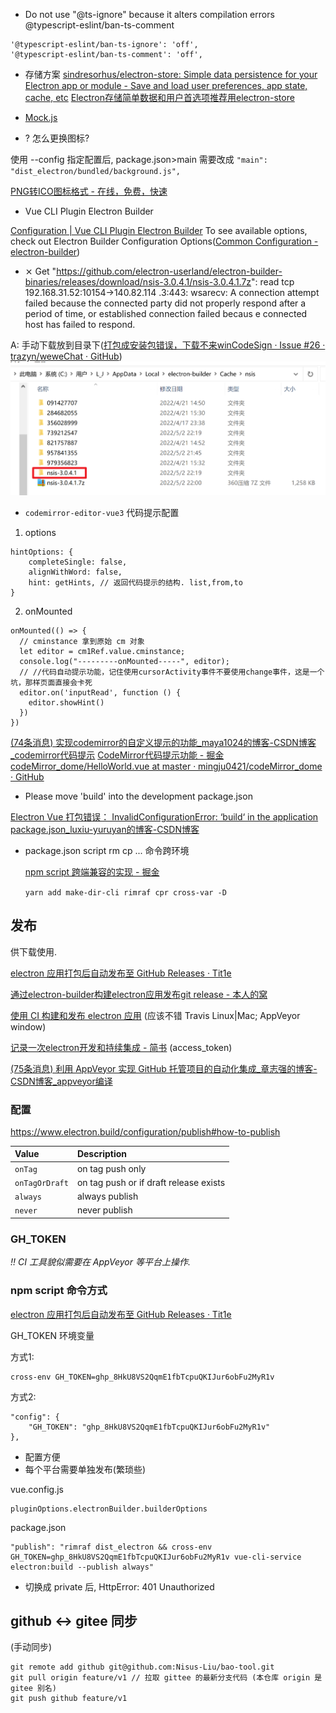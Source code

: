 

* Do not use "@ts-ignore" because it alters compilation errors  @typescript-eslint/ban-ts-comment

```
'@typescript-eslint/ban-ts-ignore': 'off',
'@typescript-eslint/ban-ts-comment': 'off',
```


* 存储方案
  [sindresorhus/electron-store: Simple data persistence for your Electron app or module - Save and load user preferences, app state, cache, etc](https://github.com/sindresorhus/electron-store)
  [Electron存储简单数据和用户首选项推荐用electron-store](https://xushanxiang.com/electron-store.html)
  
* [Mock.js](http://mockjs.com/examples.html)

* ? 怎么更换图标?

使用 --config 指定配置后, package.json>main 需要改成 `"main": "dist_electron/bundled/background.js",`

[PNG转ICO图标格式 - 在线，免费，快速](https://png2icojs.com/zh/)

* Vue CLI Plugin Electron Builder

[Configuration | Vue CLI Plugin Electron Builder](https://nklayman.github.io/vue-cli-plugin-electron-builder/guide/configuration.html#table-of-contents)
To see available options, check out Electron Builder Configuration Options([Common Configuration - electron-builder](https://www.electron.build/configuration/configuration))


*  ⨯ Get "https://github.com/electron-userland/electron-builder-binaries/releases/download/nsis-3.0.4.1/nsis-3.0.4.1.7z": read tcp 192.168.31.52:10154->140.82.114
   .3:443: wsarecv: A connection attempt failed because the connected party did not properly respond after a period of time, or established connection failed becaus
   e connected host has failed to respond.

A: 手动下载放到目录下([打包成安装包错误，下载不来winCodeSign · Issue #26 · trazyn/weweChat · GitHub](https://github.com/trazyn/weweChat/issues/26))
![img.png](img.png)

* `codemirror-editor-vue3` 代码提示配置

1. options
```
hintOptions: {
    completeSingle: false,
    alignWithWord: false,
    hint: getHints, // 返回代码提示的结构. list,from,to
}
```
2. onMounted
```
onMounted(() => {
  // cminstance 拿到原始 cm 对象
  let editor = cm1Ref.value.cminstance;
  console.log("---------onMounted-----", editor);
  // //代码自动提示功能，记住使用cursorActivity事件不要使用change事件，这是一个坑，那样页面直接会卡死
  editor.on('inputRead', function () {
    editor.showHint()
  })
})
```

[(74条消息) 实现codemirror的自定义提示的功能_maya1024的博客-CSDN博客_codemirror代码提示](https://blog.csdn.net/high32/article/details/117049672)
[CodeMirror代码提示功能 - 掘金](https://juejin.cn/post/6844904013180174343)
[codeMirror_dome/HelloWorld.vue at master · mingju0421/codeMirror_dome · GitHub](https://github.com/mingju0421/codeMirror_dome/blob/master/src/components/HelloWorld.vue)



-  Please move 'build' into the development package.json 

  [Electron Vue 打包错误： InvalidConfigurationError: ‘build‘ in the application package.json_luxiu-yuruyan的博客-CSDN博客](https://blog.csdn.net/KYuruyan/article/details/119948460)

- package.json script rm cp ... 命令跨环境

  [npm script 跨端兼容的实现 - 掘金](https://juejin.cn/post/6844903860864188430)

  `yarn add make-dir-cli rimraf cpr cross-var -D ` 

## 发布

供下载使用.

[electron 应用打包后自动发布至 GitHub Releases · Tit1e](http://evolly.one/p/20107.html)

[通过electron-builder构建electron应用发布git release - 本人的窝](https://www.1zilc.top/javascript/%E9%80%9A%E8%BF%87electron-builder%E6%9E%84%E5%BB%BAelectron%E5%BA%94%E7%94%A8%E5%8F%91%E5%B8%83git-release/1zilc/)

[使用 CI 构建和发布 electron 应用](https://blog.sigoden.com/build-and-publish-electron-app-with-ci/) (应该不错 Travis Linux|Mac; AppVeyor window)

[记录一次electron开发和持续集成 - 简书](https://www.jianshu.com/p/add047a84e85) (access_token)

[(75条消息) 利用 AppVeyor 实现 GitHub 托管项目的自动化集成_章志强的博客-CSDN博客_appveyor编译](https://blog.csdn.net/zhangzq86/article/details/55657495)

### 配置

https://www.electron.build/configuration/publish#how-to-publish

| Value          | Description                            |
| :------------- | :------------------------------------- |
| `onTag`        | on tag push only                       |
| `onTagOrDraft` | on tag push or if draft release exists |
| `always`       | always publish                         |
| `never`        | never publish                          |

### GH_TOKEN


*!! CI 工具貌似需要在 AppVeyor 等平台上操作.* 



### npm script 命令方式

[electron 应用打包后自动发布至 GitHub Releases · Tit1e](http://evolly.one/p/20107.html)

GH_TOKEN 环境变量

方式1:

```
cross-env GH_TOKEN=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
```

方式2:

```
"config": {
	"GH_TOKEN": "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"
},
```



- 配置方便
- 每个平台需要单独发布(繁琐些)



vue.config.js

```
pluginOptions.electronBuilder.builderOptions
```

package.json

```
"publish": "rimraf dist_electron && cross-env GH_TOKEN=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 vue-cli-service electron:build --publish always"
```



* 切换成 private 后, HttpError: 401 Unauthorized




## github <-> gitee 同步
(手动同步)

```
git remote add github git@github.com:Nisus-Liu/bao-tool.git
git pull origin feature/v1 // 拉取 gittee 的最新分支代码 (本仓库 origin 是 gitee 别名)
git push github feature/v1
```
